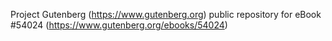 Project Gutenberg (https://www.gutenberg.org) public repository for
eBook #54024 (https://www.gutenberg.org/ebooks/54024)
